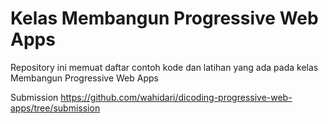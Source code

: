 # Kelas Membangun Progressive Web Apps
Repository ini memuat daftar contoh kode dan latihan yang ada pada kelas Membangun Progressive Web Apps

Submission
https://github.com/wahidari/dicoding-progressive-web-apps/tree/submission

